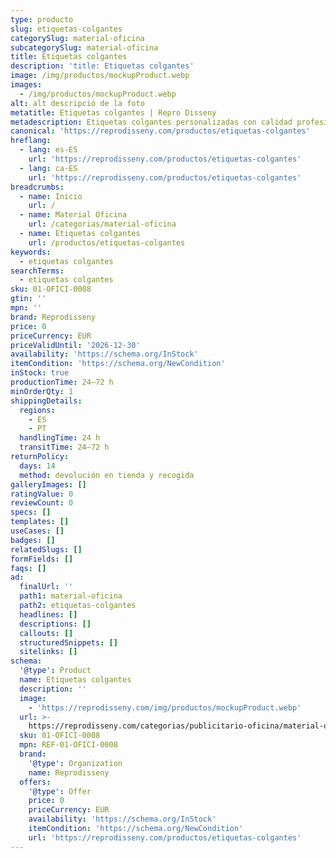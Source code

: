 ```yaml
---
type: producto
slug: etiquetas-colgantes
categorySlug: material-oficina
subcategorySlug: material-oficina
title: Etiquetas colgantes
description: 'title: Etiquetas colgantes'
image: /img/productos/mockupProduct.webp
images:
  - /img/productos/mockupProduct.webp
alt: alt descripció de la foto
metatitle: Etiquetas colgantes | Repro Disseny
metadescription: Etiquetas colgantes personalizadas con calidad profesional en Cataluña.
canonical: 'https://reprodisseny.com/productos/etiquetas-colgantes'
hreflang:
  - lang: es-ES
    url: 'https://reprodisseny.com/productos/etiquetas-colgantes'
  - lang: ca-ES
    url: 'https://reprodisseny.com/productos/etiquetas-colgantes'
breadcrumbs:
  - name: Inicio
    url: /
  - name: Material Oficina
    url: /categorias/material-oficina
  - name: Etiquetas colgantes
    url: /productos/etiquetas-colgantes
keywords:
  - etiquetas colgantes
searchTerms:
  - etiquetas colgantes
sku: 01-OFICI-0008
gtin: ''
mpn: ''
brand: Reprodisseny
price: 0
priceCurrency: EUR
priceValidUntil: '2026-12-30'
availability: 'https://schema.org/InStock'
itemCondition: 'https://schema.org/NewCondition'
inStock: true
productionTime: 24–72 h
minOrderQty: 1
shippingDetails:
  regions:
    - ES
    - PT
  handlingTime: 24 h
  transitTime: 24–72 h
returnPolicy:
  days: 14
  method: devolución en tienda y recogida
galleryImages: []
ratingValue: 0
reviewCount: 0
specs: []
templates: []
useCases: []
badges: []
relatedSlugs: []
formFields: []
faqs: []
ad:
  finalUrl: ''
  path1: material-oficina
  path2: etiquetas-colgantes
  headlines: []
  descriptions: []
  callouts: []
  structuredSnippets: []
  sitelinks: []
schema:
  '@type': Product
  name: Etiquetas colgantes
  description: ''
  image:
    - 'https://reprodisseny.com/img/productos/mockupProduct.webp'
  url: >-
    https://reprodisseny.com/categorias/publicitario-oficina/material-oficina/etiquetas-colgantes
  sku: 01-OFICI-0008
  mpn: REF-01-OFICI-0008
  brand:
    '@type': Organization
    name: Reprodisseny
  offers:
    '@type': Offer
    price: 0
    priceCurrency: EUR
    availability: 'https://schema.org/InStock'
    itemCondition: 'https://schema.org/NewCondition'
    url: 'https://reprodisseny.com/productos/etiquetas-colgantes'
---
```


